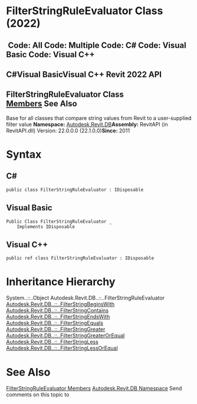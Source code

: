 # FilterStringRuleEvaluator Class (2022)

﻿
 Code: All Code: Multiple Code: C# Code: Visual Basic Code: Visual C++   
---  
C#Visual BasicVisual C++
Revit 2022 API  
---  
FilterStringRuleEvaluator Class  
[Members](3c3448a2-71cc-2c2a-22d6-660d7cb78b6b.md "FilterStringRuleEvaluator Members") See Also  
---  
Base for all classes that compare string values from Revit to a user-supplied filter value 
**Namespace:** [Autodesk.Revit.DB](87546ba7-461b-c646-cbb1-2cb8f5bff8b2.md "Autodesk.Revit.DB Namespace")**Assembly:** RevitAPI (in RevitAPI.dll) Version: 22.0.0.0 (22.1.0.0)**Since:** 2011 
# Syntax
C#  
---  
```text
public class FilterStringRuleEvaluator : IDisposable
```
  
Visual Basic  
---  
```text
Public Class FilterStringRuleEvaluator _
	Implements IDisposable
```
  
Visual C++  
---  
```text
public ref class FilterStringRuleEvaluator : IDisposable
```
  
# Inheritance Hierarchy
System..::..Object Autodesk.Revit.DB..::..FilterStringRuleEvaluator [Autodesk.Revit.DB..::..FilterStringBeginsWith](09866c64-9254-ec1a-bc83-fc105ffabc93.md "FilterStringBeginsWith Class") [Autodesk.Revit.DB..::..FilterStringContains](0441350e-c091-9229-82b6-bba846bf0f16.md "FilterStringContains Class") [Autodesk.Revit.DB..::..FilterStringEndsWith](ee1100a1-4ae0-089a-4bec-fc0afbdf958b.md "FilterStringEndsWith Class") [Autodesk.Revit.DB..::..FilterStringEquals](9a0d3b08-44ea-963f-f54d-c99e28fd1715.md "FilterStringEquals Class") [Autodesk.Revit.DB..::..FilterStringGreater](15cc98bf-4b9c-71cf-5414-f8e1d6908a5f.md "FilterStringGreater Class") [Autodesk.Revit.DB..::..FilterStringGreaterOrEqual](43ce5f90-7e85-96b2-e9e6-18b493e9a22e.md "FilterStringGreaterOrEqual Class") [Autodesk.Revit.DB..::..FilterStringLess](0530fbf2-5176-ffb5-0726-718023394de2.md "FilterStringLess Class") [Autodesk.Revit.DB..::..FilterStringLessOrEqual](e5460dcc-f36c-1701-9489-3ca2d91946e9.md "FilterStringLessOrEqual Class")
# See Also
[FilterStringRuleEvaluator Members](3c3448a2-71cc-2c2a-22d6-660d7cb78b6b.md "FilterStringRuleEvaluator Members")
[Autodesk.Revit.DB Namespace](87546ba7-461b-c646-cbb1-2cb8f5bff8b2.md "Autodesk.Revit.DB Namespace")
Send comments on this topic to 